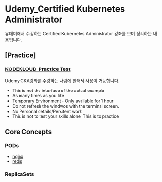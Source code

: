 # Udemy_Certified Kubernetes Administrator

유데미에서 수강하는 Certified Kubernetes Administrator 강좌를 보며 정리하는 내용입니다.

## [Practice]

### [KODEKLOUD_Practice Test](https://kodekloud.com/courses/enrolled)
Udemy CKA강좌를 수강하는 사람에 한해서 사용이 가능합니다.
- This is not the interface of the actual example
- As many times as you like
- Temporary Environment - Only available for 1 hour
- Do not refresh the windwos with the terminal screen.
- No Personal details/Persitent work
- This is not to test your skills alone. This is to practice

## Core Concepts

### PODs
- [nginx](./pod-definition.yml)
- [redis](./pod-redis.yml)

### ReplicaSets
